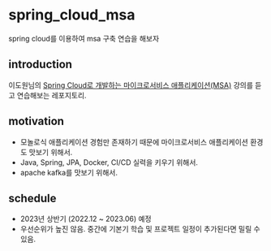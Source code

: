 # spring_cloud_msa
spring cloud를 이용하여 msa 구축 연습을 해보자

## introduction
이도원님의 [Spring Cloud로 개발하는 마이크로서비스 애플리케이션(MSA)](https://inf.run/2Vpz) 강의를 듣고 연습해보는 레포지토리.


## motivation
- 모놀로식 애플리케이션 경험만 존재하기 때문에 마이크로서비스 애플리케이션 환경도 맛보기 위해서.
- Java, Spring, JPA, Docker, CI/CD 실력을 키우기 위해서.
- apache kafka를 맛보기 위해서.

## schedule
- 2023년 상반기 (2022.12 ~ 2023.06) 예정
- 우선순위가 높진 않음. 중간에 기본기 학습 및 프로젝트 일정이 추가된다면 밀릴 수 있음.
